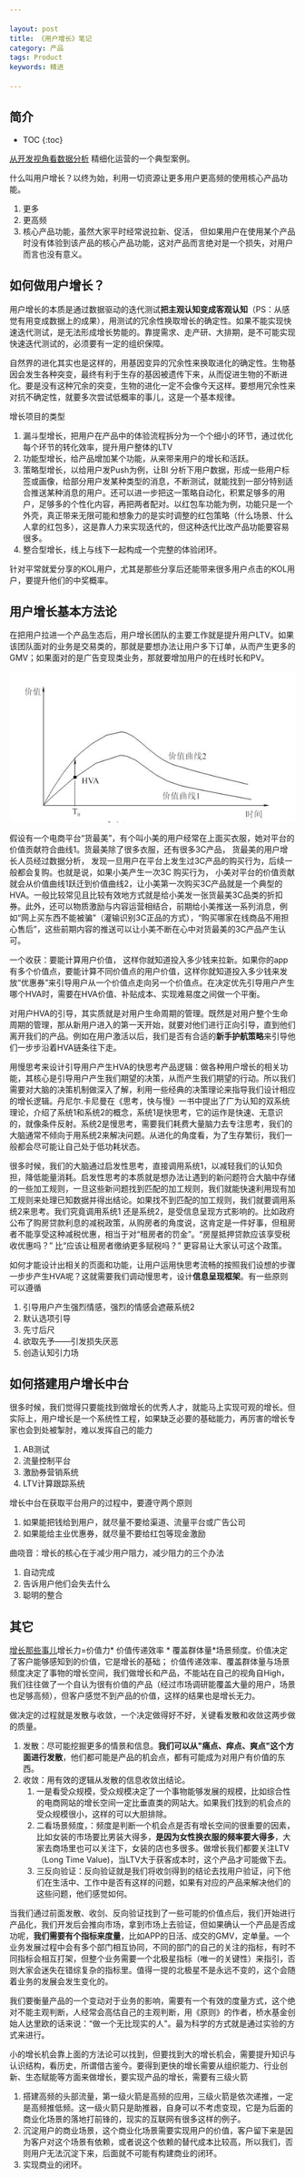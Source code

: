 ```yaml
---

layout: post
title: 《用户增长》笔记
category: 产品
tags: Product
keywords: 精进

---
```


## 简介

* TOC
{:toc}

[从开发视角看数据分析](https://mp.weixin.qq.com/s/T4ClgM8jXRdjYSJl_GgpPA) 精细化运营的一个典型案例。

什么叫用户增长？以终为始，利用一切资源让更多用户更高频的使用核心产品功能。

1. 更多 
2. 更高频
3. 核心产品功能，虽然大家平时经常说拉新、促活， 但如果用户在使用某个产品时没有体验到该产品的核心产品功能，这对产品而言绝对是一个损失，对用户而言也没有意义。

## 如何做用户增长？

用户增长的本质是通过数据驱动的迭代测试**把主观认知变成客观认知**（PS：从感觉有用变成数据上的成果），用测试的冗余性换取增长的确定性。如果不能实现快速迭代测试，是无法形成增长势能的。靠提需求、走产研、大排期，是不可能实现快速迭代测试的，必须要有一定的组织保障。

自然界的进化其实也是这样的，用基因变异的冗余性来换取进化的确定性。生物基因会发生各种突变，最终有利于生存的基因被遗传下来，从而促进生物的不断进化。要是没有这种冗余的突变，生物的进化一定不会像今天这样。要想用冗余性来对抗不确定性，就要多次尝试低概率的事儿，这是一个基本规律。

增长项目的类型

1. 漏斗型增长，把用户在产品中的体验流程拆分为一个个细小的环节，通过优化每个环节的转化效率，提升用户整体的LTV
2. 功能型增长，给产品增加某个功能，从来带来用户的增长和活跃。
3. 策略型增长，以给用户发Push为例，让BI 分析下用户数据，形成一些用户标签或画像，给部分用户发某种类型的消息，不断测试，就能找到一部分特别适合推送某种消息的用户。还可以进一步把这一策略自动化，积累足够多的用户，足够多的个性化内容，再把两者配对。以红包车功能为例，功能只是一个外壳，真正带来无限可能和想象力的是实时调整的红包策略（什么场景、什么人拿的红包多），这是靠人力来实现迭代的，但这种迭代比改产品功能要容易很多。
4. 整合型增长，线上与线下一起构成一个完整的体验闭环。


针对平常就爱分享的KOL用户，尤其是那些分享后还能带来很多用户点击的KOL用户，要提升他们的中奖概率。 

## 用户增长基本方法论

在把用户拉进一个产品生态后，用户增长团队的主要工作就是提升用户LTV。如果该团队面对的业务是交易类的，那就是要想办法让用户多下订单，从而产生更多的GMV；如果面对的是广告变现类业务，那就要增加用户的在线时长和PV。

![](/public/upload/life/user_value_jump.jpeg)

假设有一个电商平台“货最美”，有个叫小美的用户经常在上面买衣服，她对平台的价值贡献符合曲线1。货最美除了很多衣服，还有很多3C产品， 货最美的用户增长人员经过数据分析， 发现一旦用户在平台上发生过3C产品的购买行为，后续一般都会复购。也就是说，如果小美产生一次3C 购买行为， 小美对平台的价值贡献就会从价值曲线1跃迁到价值曲线2，让小美第一次购买3C产品就是一个典型的HVA。一般比较常见且比较有效地方式就是给小美发一张货最美3C品类的折扣券。此外，还可以物质激励与内容运营相结合，前期给小美推送一系列消息，例如“网上买东西不能被骗”（灌输识别3C正品的方式），“购买哪家在线商品不用担心售后”，这些前期内容的推送可以让小美不断在心中对货最美的3C产品产生认可。

一个收获：要能计算用户价值， 这样你就知道投入多少钱来拉新。如果你的app 有多个价值点，要能计算不同价值点的用户价值，这样你就知道投入多少钱来发放“优惠券”来引导用户从一个价值点走向另一个价值点。在决定优先引导用户产生哪个HVA时，需要在HVA价值、补贴成本、实现难易度之间做一个平衡。

对用户HVA的引导，其实质就是对用户生命周期的管理。既然是对用户整个生命周期的管理，那从新用户进入的第一天开始，就要对他们进行正向引导，直到他们离开我们的产品。例如在用户激活以后，我们是否有合适的**新手护航策略**来引导他们一步步沿着HVA链条往下走。

用慢思考来设计引导用户产生HVA的快思考产品逻辑：做各种用户增长的相关功能，其核心是引导用户产生我们期望的决策，从而产生我们期望的行动。所以我们需要对大脑的决策机制做深入了解，利用一些经典的决策理论来指导我们设计相应的增长逻辑。丹尼尔.卡尼曼在《思考，快与慢》一书中提出了广为认知的双系统理论，介绍了系统1和系统2的概念，系统1是快思考，它的运作是快速、无意识的，就像条件反射。系统2是慢思考，需要我们耗费大量脑力去专注思考，我们的大脑通常不倾向于用系统2来解决问题。从进化的角度看，为了生存繁衍，我们一般都会尽可能让自己处于低功耗状态。

很多时候，我们的大脑通过启发性思考，直接调用系统1，以减轻我们的认知负担，降低能量消耗。启发性思考的本质就是想办法让遇到的新问题符合大脑中存储的一些加工规则，一旦这些新问题找到匹配的加工规则，我们就能快速利用现有加工规则来处理已知数据并得出结论。如果找不到匹配的加工规则，我们就要调用系统2来思考。我们究竟调用系统1 还是系统2，是受信息呈现方式影响的。比如政府公布了购房贷款利息的减税政策，从购房者的角度说，这肯定是一件好事，但租房者不能享受这种减税优惠，相当于对“租房者的罚金”。“房屋抵押贷款应该享受税收优惠吗？” 比“应该让租房者缴纳更多赋税吗？” 更容易让大家认可这个政策。

如何才能设计出相关的页面和功能，让用户运用快思考流畅的按照我们设想的步骤一步步产生HVA呢？这就需要我们调动慢思考，设计**信息呈现框架**。有一些原则可以遵循
1. 引导用户产生强烈情感，强烈的情感会遮蔽系统2
2. 默认选项引导
3. 先寸后尺
4. 欲取先予——引发损失厌恶
5. 创造认知引力场

## 如何搭建用户增长中台

很多时候，我们觉得只要能找到做增长的优秀人才，就能马上实现可观的增长。但实际上，用户增长是一个系统性工程，如果缺乏必要的基础能力，再厉害的增长专家也会到处被掣肘，难以发挥自己的能力

1. AB测试
2. 流量控制平台
3. 激励券营销系统
4. LTV计算跟踪系统

增长中台在获取平台用户的过程中，要遵守两个原则
1. 如果能把钱给到用户，就尽量不要给渠道、流量平台或广告公司
2. 如果能给主业优惠券，就尽量不要给红包等现金激励

曲哓音：增长的核心在于减少用户阻力，减少阻力的三个办法
1. 自动完成
2. 告诉用户他们会失去什么
3. 聪明的整合

## 其它 

[增长那些事儿](https://mp.weixin.qq.com/s/1RgZuWWgnbavr-SaIRmRtQ)增长力=价值力* 价值传递效率 * 覆盖群体量*场景频度。价值决定了客户能够感知到的价值，它是增长的基础； 价值传递效率、覆盖群体量与场景频度决定了事物的增长空间，我们做增长和产品，不能站在自己的视角自High，我们往往做了一个自认为很有价值的产品（经过市场调研能覆盖大量的用户，场景也足够高频），但客户感觉不到产品的价值，这样的结果也是增长无力。

做决定的过程就是发散与收敛，一个决定做得好不好，关键看发散和收敛这两步做的质量。
1. 发散：尽可能挖掘更多的情景和信息。**我们可以从"痛点、痒点、爽点"这个方面进行发散**，他们都可能是产品的机会点，都有可能成为对用户有价值的东西。
2. 收敛：用有效的逻辑从发散的信息收敛出结论。
    1. 一是看受众规模，受众规模决定了一个事物能够发展的规模，比如综合性的电商网站的增长空间一定比垂直类的网站大。如果我们找到的机会点的受众规模很小，这样的可以大胆排除。
    2. 二看场景频度，：频度是判断一个机会点是否有增长空间的很重要的因素，比如女装的市场要比男装大得多，**是因为女性换衣服的频率要大得多**，大家去商场里也可以关注下，女装的店也多很多。做增长我们都要关注LTV（Long Time Value)，当LTV大于获客成本时，这个产品才可能做下去。
    3. 三反向验证：反向验证就是我们将收剑得到的结论去找用户验证，问下他们在生活中、工作中是否有这样的问题，如果有对应的产品来解决他们的这些问题，他们感觉如何。

当我们通过前面发散、收剑、反向验证找到了一些可能的价值点后，我们开始进行产品化，我们开发后会推向市场，拿到市场上去验证，但如果确认一个产品是否成功呢，**我们需要有个指标来度量**，比如APP的日活、成交的GMV，定单量。一个业务发展过程中会有多个部门相互协同，不同的部门的自己的关注的指标，有时不同指标会相互打架，但整个业务需要一个北极星指标（唯一的关键性）来指引，否则大家会迷失在错综复杂的指标里。值得一提的北极星不是永远不变的，这个会随着业务的发展会发生变化的。

我们要衡量产品的一个变动对于业务的影响，需要有一个有效的度量方式，这个绝对不能主观判断，人经常会高估自己的主观判断，用《原则》的作者，桥水基金创始人达里欧的话来说：“做一个无比现实的人"。最为科学的方式就是通过实验的方式来进行。

小的增长机会靠上面的方法论可以找到，但要找到大的增长机会，需要提升知识与认识结构，看历史，所谓借古鉴今。要得到更快的增长需要从组织能力、行业创新、生态赋能等方面来做增长，要实现产品的增长，需要有三级火箭
1. 搭建高频的头部流量，第一级火箭是高频的应用，三级火箭是依次递推，一定是高频推低频。这一级火箭只是助推器，自身可以不考虑变现，它是为后面的商业化场景的落地打前锋的，现实的互联网有很多这样的例子。
2. 沉淀用户的商业场景，这个商业化场景需要实现用户的价值，客户留下来是因为客户对这个场景有依赖，或者说这个依赖的替代成本比较高，所以我们，否则用户无法沉淀下来，后面就不可能有构建商业的闭环。
3. 实现商业的闭环。
